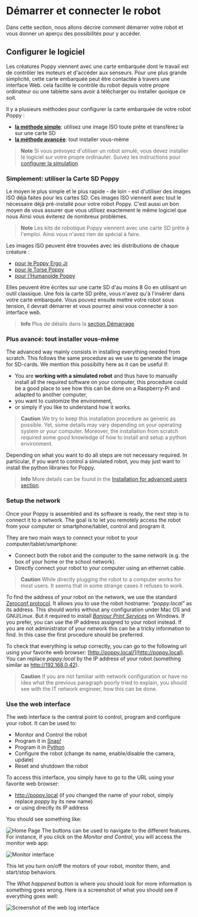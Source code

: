 # Démarrer et connecter le robot

Dans cette section, nous allons décrire comment démarrer votre robot et vous donner un aperçu des possibilités pour y accéder.

## Configurer le logiciel

Les créatures Poppy viennent avec une carte embarquée dont le travail est de contrôler les moteurs et d'accéder aux senseurs. Pour une plus grande simplicité, cette carte embarquée peut être contactée à travers une interface Web. cela facilite le contrôle du robot depuis votre propre ordinateur ou une tablette sans avoir à télécharger ou installer quoique ce soit.

Il y a plusieurs méthodes pour configurer la carte embarquée de votre robot Poppy :

* [**la méthode simple**](#simplement-utiliser-la-carte-sd-poppy): utilisez une image ISO toute prête et transférez la sur une carte SD
* [**la méthode avancée**](#plus-avance-tout-installer-vous-meme): tout installer vous-même

<!-- TODO: corriger le lien ci-desous pour le setup de la simulation -->

> **Note** Si vous prévoyez d'utiliser un robot simulé, vous devez installer le logiciel sur votre propre ordinauter. Suivez les instructions pour [configurer la simulation](README.md#you-want-to-try-poppy-robots-in-a-simulator-or-in-a-web-viewer).

### Simplement: utiliser la Carte SD Poppy

Le moyen le plus simple et le plus rapide - de loin - est d'utiliser des images ISO déjà faites pour les cartes SD. Ces images ISO viennent avec tout le nécessaire déjà pré-installé pour votre robot Poppy. C'est aussi un bon moyen de vous assurer que vous utilisez exactement le même logiciel que nous Ainsi vous éviterez de nombreux problèmes.

> **Note** Les kits de robotique Poppy viennent avec une carte SD prête à l'emploi. Ainsi vous n'avez rien de spécial à faire.

Les images ISO peuvent être trouvées avec les distributions de chaque créature :

* [pour le Poppy Ergo Jr](https://github.com/poppy-project/poppy-ergo-jr/releases)
* [pour le Torse Poppy](https://github.com/poppy-project/poppy-torso/releases)
* [pour l'Humanoïde Poppy](https://github.com/poppy-project/poppy-humanoid/releases/)

Elles peuvent être écrites sur une carte SD d'au moins 8 Go en utilisant un outil classique. Une fois la carte SD prête, vous n'avez qu'à l'insérer dans votre carte embarquée. Vous pouvez ensuite mettre votre robot sous tension, il devrait démarrer et vous pourrez ainsi vous connecter à son interface web.

> **Info** Plus de détails dans la [section Démarrage](../installation/README.md).

### Plus avancé: tout installer vous-même

The advanced way mainly consists in installing everything needed from scratch. This follows the same procedure as we use to generate the image for SD-cards. We mention this possibilty here as it can be useful if:

* You are **working with a simulated robot** and thus have to manually install all the required software on your computer, this procedure could be a good place to see how this can be done on a Raspberry-Pi and adapted to another computer,
* you want to customize the environment,
* or simply if you like to understand how it works.

> **Caution** We try to keep this installation procedure as generic as possible. Yet, some details may vary depending on your operating system or your computer. Moreover, the installation from scratch required some good knowledge of how to install and setup a python environment.

Depending on what you want to do all steps are not necessary required. In particular, if you want to control a simulated robot, you may just want to install the python libraries for Poppy.

> **Info** More details can be found in the [Installation for advanced users section](../installation/README.md).

### Setup the network

Once your Poppy is assembled and its software is ready, the next step is to connect it to a network. The goal is to let you remotely access the robot from your computer or smartphone/tablet, control and program it.

They are two main ways to connect your robot to your computer/tablet/smartphone:
* Connect both the robot and the computer to the same network (e.g. the box of your home or the school network).
* Directly connect your robot to your computer using an ethernet cable.

> **Caution** While directly plugging the robot to a computer works for most users. It seems that in some strange cases it refuses to work.

To find the address of your robot on the network, we use the standard [Zeroconf protocol](https://fr.wikipedia.org/wiki/Zeroconf). It allows you to use the robot hostname: *"poppy.local"* as its address. This should works without any configuration under Mac OS and GNU/Linux. But it required to install [*Bonjour Print Services*](https://support.apple.com/kb/DL999) on Windows.
If you prefer, you can use the IP address assigned to your robot instead. If you are not administrator of your network this can be a tricky information to find. In this case the first procedure should be preferred.

To check that everything is setup correctly, you can go to the following url using your favorite web browser: [http://poppy.local/](http://poppy.local). You can replace *poppy.local* by the IP address of your robot (something similar as http://192.168.0.42).

> **Caution** If you are not familiar with network configuration or have no idea what the previous paragraph poorly tried to explain, you should see with the IT network engineer, how this can be done.


### Use the web interface

The web interface is the central point to control, program and configure your robot. It can be used to:
* Monitor and Control the robot
* Program it in [Snap!](http://snap.berkeley.edu)
* Program it in [Python](https://www.python.org)
* Configure the robot (change its name, enable/disable the camera, update)
* Reset and shutdown the robot

To access this interface, you simply have to go to the URL using your favorite web browser:

* http://poppy.local (if you changed the name of your robot, simply replace *poppy* by its new name)
* or using directly its IP address

You should see something like:

![Home Page](../img/poppy_home.png)
The buttons can be used to navigate to the different features. For instance, if you click on the *Monitor and Control*, you will access the monitor web app:

![Monitor interface](../img/poppy_monitor.png)

This let you turn on/off the motors of your robot, monitor them, and start/stop behaviors.

The *What happened* button is where you should look for more information is something goes wrong. Here is a screenshot of what you should see if everything goes well:

![Screenshot of the web log interface](../img/web-logs.png)
